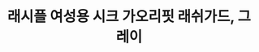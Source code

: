 ---
title: 래시플 여성용 시크 가오리핏 래쉬가드, 그레이

price: 19,800
stars: 4.5
reviews: (1300)
image_url: https://thumbnail9.coupangcdn.com/thumbnails/remote/230x230ex/image/retail/images/2018/02/12/14/7/169d7d3a-05e6-4c91-a0d3-b60d6b8fdf78.jpg
---